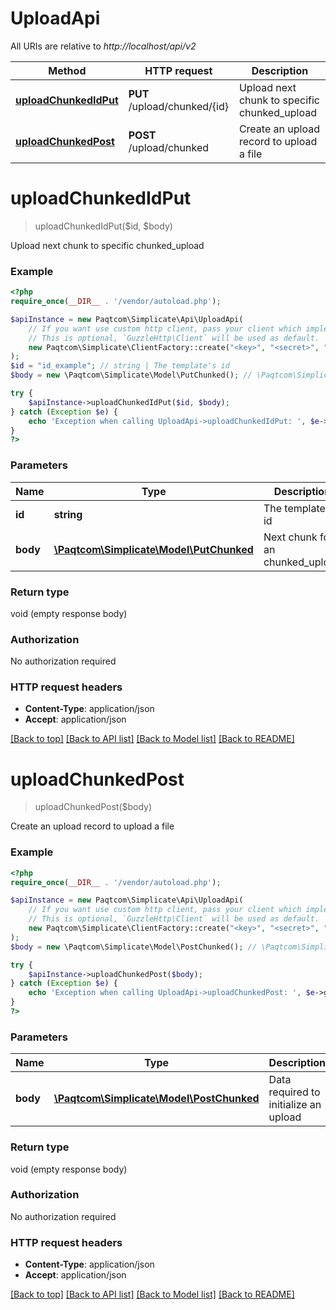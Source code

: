 # UploadApi

All URIs are relative to *http://localhost/api/v2*

 Method                                                    | HTTP request                 | Description                                  
-----------------------------------------------------------|------------------------------|----------------------------------------------
 [**uploadChunkedIdPut**](UploadApi.md#uploadChunkedIdPut) | **PUT** /upload/chunked/{id} | Upload next chunk to specific chunked_upload 
 [**uploadChunkedPost**](UploadApi.md#uploadChunkedPost)   | **POST** /upload/chunked     | Create an upload record to upload a file     

# **uploadChunkedIdPut**

> uploadChunkedIdPut($id, $body)

Upload next chunk to specific chunked_upload

### Example

```php
<?php
require_once(__DIR__ . '/vendor/autoload.php');

$apiInstance = new Paqtcom\Simplicate\Api\UploadApi(
    // If you want use custom http client, pass your client which implements `GuzzleHttp\ClientInterface`.
    // This is optional, `GuzzleHttp\Client` will be used as default.
    new Paqtcom\Simplicate\ClientFactory::create("<key>", "<secret>", "<domain>")
);
$id = "id_example"; // string | The template's id
$body = new \Paqtcom\Simplicate\Model\PutChunked(); // \Paqtcom\Simplicate\Model\PutChunked | Next chunk for an chunked_upload

try {
    $apiInstance->uploadChunkedIdPut($id, $body);
} catch (Exception $e) {
    echo 'Exception when calling UploadApi->uploadChunkedIdPut: ', $e->getMessage(), PHP_EOL;
}
?>
```

### Parameters

 Name     | Type                                                           | Description                      | Notes 
----------|----------------------------------------------------------------|----------------------------------|-------
 **id**   | **string**                                                     | The template&#39;s id            |
 **body** | [**\Paqtcom\Simplicate\Model\PutChunked**](../Model/PutChunked.md) | Next chunk for an chunked_upload |

### Return type

void (empty response body)

### Authorization

No authorization required

### HTTP request headers

- **Content-Type**: application/json
- **Accept**: application/json

[[Back to top]](#) [[Back to API list]](../README.md#documentation-for-api-endpoints) [[Back to Model list]](../README.md#documentation-for-models) [[Back to README]](../README.md)

# **uploadChunkedPost**

> uploadChunkedPost($body)

Create an upload record to upload a file

### Example

```php
<?php
require_once(__DIR__ . '/vendor/autoload.php');

$apiInstance = new Paqtcom\Simplicate\Api\UploadApi(
    // If you want use custom http client, pass your client which implements `GuzzleHttp\ClientInterface`.
    // This is optional, `GuzzleHttp\Client` will be used as default.
    new Paqtcom\Simplicate\ClientFactory::create("<key>", "<secret>", "<domain>")
);
$body = new \Paqtcom\Simplicate\Model\PostChunked(); // \Paqtcom\Simplicate\Model\PostChunked | Data required to initialize an upload

try {
    $apiInstance->uploadChunkedPost($body);
} catch (Exception $e) {
    echo 'Exception when calling UploadApi->uploadChunkedPost: ', $e->getMessage(), PHP_EOL;
}
?>
```

### Parameters

 Name     | Type                                                             | Description                           | Notes 
----------|------------------------------------------------------------------|---------------------------------------|-------
 **body** | [**\Paqtcom\Simplicate\Model\PostChunked**](../Model/PostChunked.md) | Data required to initialize an upload |

### Return type

void (empty response body)

### Authorization

No authorization required

### HTTP request headers

- **Content-Type**: application/json
- **Accept**: application/json

[[Back to top]](#) [[Back to API list]](../README.md#documentation-for-api-endpoints) [[Back to Model list]](../README.md#documentation-for-models) [[Back to README]](../README.md)

